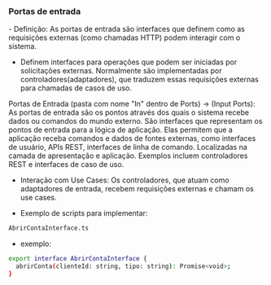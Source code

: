 <h3>Portas de entrada</h3>
- Definição: As portas de entrada são interfaces que definem como as requisições externas (como chamadas HTTP) podem interagir com o sistema.

- Definem interfaces para operações que podem ser iniciadas por solicitações externas. Normalmente são implementadas por controladores(adaptadores), que traduzem essas requisições externas para chamadas de casos de uso.

Portas de Entrada (pasta com nome "In" dentro de Ports) -> (Input Ports): As portas de entrada são os pontos através dos quais o sistema recebe dados ou comandos do mundo externo. São interfaces que representam os pontos de entrada para a lógica de aplicação. Elas permitem que a aplicação receba comandos e dados de fontes externas, como interfaces de usuário, APIs REST, interfaces de linha de comando. Localizadas na camada de apresentação e aplicação. Exemplos incluem controladores REST e interfaces de caso de uso.

- Interação com Use Cases: Os controladores, que atuam como adaptadores de entrada, recebem requisições externas e chamam os use cases.

- Exemplo de scripts para implementar:

```bash
AbrirContaInterface.ts
```

- exemplo:

```bash
export interface AbrirContaInterface {
  abrirConta(clienteId: string, tipo: string): Promise<void>;
}
```
